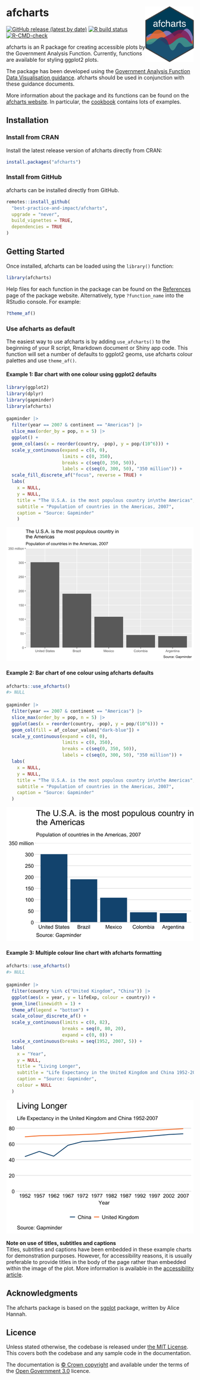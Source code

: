 
<!-- README.md is generated from README.Rmd. Please edit that file -->

# afcharts <img src="man/figures/logo.svg" alt="afcharts logo" align="right" height="150"/>

<!-- badges: start -->

[![GitHub release (latest by
date)](https://img.shields.io/github/v/release/best-practice-and-impact/afcharts)](https://github.com/best-practice-and-impact/afcharts/releases/latest)
[![R build
status](https://github.com/best-practice-and-impact/afcharts/workflows/R-CMD-check/badge.svg)](https://github.com/best-practice-and-impact/afcharts/actions)
[![R-CMD-check](https://github.com/best-practice-and-impact/afcharts/actions/workflows/R-CMD-check.yaml/badge.svg)](https://github.com/best-practice-and-impact/afcharts/actions/workflows/R-CMD-check.yaml)
<!-- badges: end -->

afcharts is an R package for creating accessible plots by the Government
Analysis Function. Currently, functions are available for styling
ggplot2 plots.

The package has been developed using the [Government Analysis Function
Data Visualisation
guidance](https://analysisfunction.civilservice.gov.uk/policy-store/data-visualisation-charts/).
afcharts should be used in conjunction with these guidance documents.

More information about the package and its functions can be found on the
[afcharts
website](https://best-practice-and-impact.github.io/afcharts/). In
particular, the
[cookbook](https://best-practice-and-impact.github.io/afcharts/articles/cookbook.html)
contains lots of examples.

## Installation

### Install from CRAN

Install the latest release version of afcharts directly from CRAN:

``` r
install.packages("afcharts")
```

### Install from GitHub

afcharts can be installed directly from GitHub.

``` r
remotes::install_github(
  "best-practice-and-impact/afcharts",
  upgrade = "never",
  build_vignettes = TRUE,
  dependencies = TRUE
)
```

## Getting Started

Once installed, afcharts can be loaded using the `library()` function:

``` r
library(afcharts)
```

Help files for each function in the package can be found on the
[References](https://best-practice-and-impact.github.io/afcharts/reference/)
page of the package website. Alternatively, type `?function_name` into
the RStudio console. For example:

``` r
?theme_af()
```

### Use afcharts as default

The easiest way to use afcharts is by adding `use_afcharts()` to the
beginning of your R script, Rmarkdown document or Shiny app code. This
function will set a number of defaults to ggplot2 geoms, use afcharts
colour palettes and use `theme_af()`.

#### Example 1: Bar chart with one colour using ggplot2 defaults

``` r
library(ggplot2)
library(dplyr)
library(gapminder)
library(afcharts)

gapminder |> 
  filter(year == 2007 & continent == "Americas") |>
  slice_max(order_by = pop, n = 5) |>
  ggplot() +
  geom_col(aes(x = reorder(country, -pop), y = pop/(10^6))) +
  scale_y_continuous(expand = c(0, 0),
                     limits = c(0, 350),
                     breaks = c(seq(0, 350, 50)),
                     labels = c(seq(0, 300, 50), "350 million")) +
  scale_fill_discrete_af("focus", reverse = TRUE) +
  labs(
    x = NULL,
    y = NULL,
    title = "The U.S.A. is the most populous country in\nthe Americas",
    subtitle = "Population of countries in the Americas, 2007",
    caption = "Source: Gapminder"
    )
```

<img src="man/figures/README-ex1-1.svg" alt="A bar chart with grey background, white grid lines and dark grey bars."  />

#### Example 2: Bar chart of one colour using afcharts defaults

``` r
afcharts::use_afcharts()
#> NULL

gapminder |> 
  filter(year == 2007 & continent == "Americas") |>
  slice_max(order_by = pop, n = 5) |>
  ggplot(aes(x = reorder(country, -pop), y = pop/(10^6))) +
  geom_col(fill = af_colour_values["dark-blue"]) +
  scale_y_continuous(expand = c(0, 0),
                     limits = c(0, 350),
                     breaks = c(seq(0, 350, 50)),
                     labels = c(seq(0, 300, 50), "350 million")) +
  labs(
    x = NULL,
    y = NULL,
    title = "The U.S.A. is the most populous country in\nthe Americas",
    subtitle = "Population of countries in the Americas, 2007",
    caption = "Source: Gapminder"
  )
```

<img src="man/figures/README-ex2-1.svg" alt="A bar chart with white background, light grey horizontal grid lines, and dark blue bars."  />

#### Example 3: Multiple colour line chart with afcharts formatting

``` r
afcharts::use_afcharts()
#> NULL

gapminder |>
  filter(country %in% c("United Kingdom", "China")) |>
  ggplot(aes(x = year, y = lifeExp, colour = country)) +
  geom_line(linewidth = 1) +
  theme_af(legend = "bottom") +
  scale_colour_discrete_af() +
  scale_y_continuous(limits = c(0, 82),
                     breaks = seq(0, 80, 20),
                     expand = c(0, 0)) +
  scale_x_continuous(breaks = seq(1952, 2007, 5)) +
  labs(
    x = "Year",
    y = NULL,
    title = "Living Longer",
    subtitle = "Life Expectancy in the United Kingdom and China 1952-2007",
    caption = "Source: Gapminder",
    colour = NULL
  )
```

<img src="man/figures/README-ex3-1.svg" alt="A line chart with white background,
                 light grey horizontal grid lines, an orange line, and a dark blue
                 line."  />

**Note on use of titles, subtitles and captions** <br> Titles, subtitles
and captions have been embedded in these example charts for
demonstration purposes. However, for accessibility reasons, it is
usually preferable to provide titles in the body of the page rather than
embedded within the image of the plot. More information is available in
the [accessibility
article](https://best-practice-and-impact.github.io/afcharts/articles/accessibility.html#other-accessibility-considerations).

## Acknowledgments

The afcharts package is based on the
[sgplot](https://scotgovanalysis.github.io/sgplot/index.html) package,
written by Alice Hannah.

## Licence

Unless stated otherwise, the codebase is released under [the MIT
License](LICENSE). This covers both the codebase and any sample code in
the documentation.

The documentation is [© Crown
copyright](https://www.nationalarchives.gov.uk/information-management/re-using-public-sector-information/uk-government-licensing-framework/crown-copyright/)
and available under the terms of the [Open Government
3.0](https://www.nationalarchives.gov.uk/doc/open-government-licence/version/3/)
licence.
